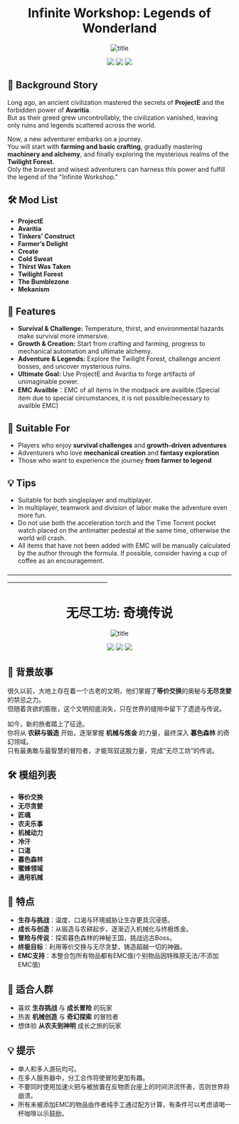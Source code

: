 
<div align="center">

# **Infinite Workshop: Legends of Wonderland**

![title](https://cdn.modrinth.com/data/cached_images/0d39d829dcec50c64a4e82cb2ec95ff78c45dd06.png)

<p>
    <img src="https://img.shields.io/badge/Version-1.18.2-bee135?style=flat"/>
    <img src="https://img.shields.io/badge/Version-1.20.1-eb824b?style=flat"/>
    <img src="https://img.shields.io/badge/Mod%20Loader-Forge-dbd0b4?style=flat"Loader" />
</p>

</div>



## 📖 Background Story
Long ago, an ancient civilization mastered the secrets of **ProjectE** and the forbidden power of **Avaritia**.  
But as their greed grew uncontrollably, the civilization vanished, leaving only ruins and legends scattered across the world.  

Now, a new adventurer embarks on a journey.  
You will start with **farming and basic crafting**, gradually mastering **machinery and alchemy**, and finally exploring the mysterious realms of the **Twilight Forest**.  
Only the bravest and wisest adventurers can harness this power and fulfill the legend of the "Infinite Workshop."  



## 🛠️ Mod List
- **ProjectE**  
- **Avaritia**  
- **Tinkers’ Construct**  
- **Farmer’s Delight**  
- **Create**  
- **Cold Sweat**  
- **Thirst Was Taken**  
- **Twilight Forest** 
- **The Bumblezone** 
- **Mekanism**



## 🎯 Features
- **Survival & Challenge:** Temperature, thirst, and environmental hazards make survival more immersive.  
- **Growth & Creation:** Start from crafting and farming, progress to mechanical automation and ultimate alchemy.  
- **Adventure & Legends:** Explore the Twilight Forest, challenge ancient bosses, and uncover mysterious ruins.  
- **Ultimate Goal:** Use ProjectE and Avaritia to forge artifacts of unimaginable power.  
- **EMC Availble**：EMC of all items in the modpack are availble.(Special item due to special circumstances, it is not possible/necessary to availble EMC)

 

## 🚀 Suitable For
- Players who enjoy **survival challenges** and **growth-driven adventures**  
- Adventurers who love **mechanical creation** and **fantasy exploration**  
- Those who want to experience the journey **from farmer to legend**  



## 💡 Tips
- Suitable for both singleplayer and multiplayer.  
- In multiplayer, teamwork and division of labor make the adventure even more fun.  
- Do not use both the acceleration torch and the Time Torrent pocket watch placed on the antimatter pedestal at the same time, otherwise the world will crash.
- All items that have not been added with EMC will be manually calculated by the author through the formula. If possible, consider having a cup of coffee as an encouragement.


————————————————————————————————————————————————————

<div align="center">

# **无尽工坊: 奇境传说**

![title](https://cdn.modrinth.com/data/cached_images/0d39d829dcec50c64a4e82cb2ec95ff78c45dd06.png)

<p>
    <img src="https://img.shields.io/badge/版本-1.18.2-bee135?style=flat"/>
    <img src="https://img.shields.io/badge/版本-1.20.1-eb824b?style=flat"/>
    <img src="https://img.shields.io/badge/模组加载器-Forge-dbd0b4?style=flat"Loader" />
</p>

</div>

## 📖 背景故事
很久以前，大地上存在着一个古老的文明，他们掌握了**等价交换**的奥秘与**无尽贪婪**的禁忌之力。  
但随着贪欲的膨胀，这个文明彻底消失，只在世界的缝隙中留下了遗迹与传说。  

如今，新的旅者踏上了征途。  
你将从 **农耕与锻造** 开始，逐渐掌握 **机械与炼金** 的力量，最终深入 **暮色森林** 的奇幻领域。  
只有最勇敢与最智慧的冒险者，才能驾驭这股力量，完成“无尽工坊”的传说。  




## 🛠️ 模组列表
- **等价交换**  
- **无尽贪婪**  
- **匠魂**  
- **农夫乐事**  
- **机械动力**  
- **冷汗**  
- **口渴**  
- **暮色森林**  
- **蜜蜂领域**
- **通用机械**


## 🎯 特点
- **生存与挑战**：温度、口渴与环境威胁让生存更具沉浸感。  
- **成长与创造**：从锻造与农耕起步，逐渐迈入机械化与终极炼金。  
- **冒险与传说**：探索暮色森林的神秘王国，挑战远古Boss。  
- **终极目标**：利用等价交换与无尽贪婪，铸造超越一切的神器。 
- **EMC支持**：本整合包所有物品都有EMC值(个别物品因特殊原无法/不添加EMC值) 



## 🚀 适合人群
- 喜欢 **生存挑战** 与 **成长冒险** 的玩家  
- 热衷 **机械创造** 与 **奇幻探索** 的冒险者  
- 想体验 **从农夫到神明** 成长之旅的玩家  


## 💡 提示
- 单人和多人游玩均可。  
- 在多人服务器中，分工合作将使冒险更加有趣。  
- 不要同时使用加速火把与被放置在反物质台座上的时间洪流怀表，否则世界将崩溃。
- 所有未被添加EMC的物品由作者纯手工通过配方计算，有条件可以考虑请喝一杯咖啡以示鼓励。



